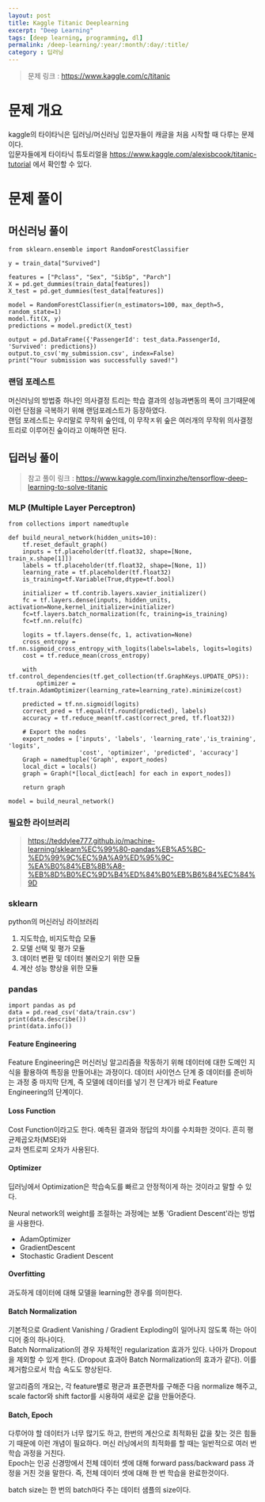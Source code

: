 ```yaml
---
layout: post
title: Kaggle Titanic Deeplearning
excerpt: "Deep Learning"
tags: [deep learning, programming, dl]
permalink: /deep-learning/:year/:month/:day/:title/
category : 딥러닝
---
```


> 문제 링크 : <https://www.kaggle.com/c/titanic>
 
# 문제 개요
kaggle의 타이타닉은 딥러닝/머신러닝 입문자들이 캐글을 처음 시작할 때 다루는 문제이다.  
입문자들에게 타이타닉 튜토리얼을 <https://www.kaggle.com/alexisbcook/titanic-tutorial> 에서 확인할 수 있다.

# 문제 풀이

## 머신러닝 풀이
```
from sklearn.ensemble import RandomForestClassifier

y = train_data["Survived"]

features = ["Pclass", "Sex", "SibSp", "Parch"]
X = pd.get_dummies(train_data[features])
X_test = pd.get_dummies(test_data[features])

model = RandomForestClassifier(n_estimators=100, max_depth=5, random_state=1)
model.fit(X, y)
predictions = model.predict(X_test)

output = pd.DataFrame({'PassengerId': test_data.PassengerId, 'Survived': predictions})
output.to_csv('my_submission.csv', index=False)
print("Your submission was successfully saved!")
```

### 랜덤 포레스트
머신러닝의 방법중 하나인 의사결정 트리는 학습 결과의 성능과변동의 폭이 크기때문에 이런 단점을 극복하기 위해 랜덤포레스트가 등장하였다.  
랜덤 포레스트는 우리말로 무작위 숲인데, 이 무작ㅈ위 숲은 여러개의 무작위 의사결정트리로 이루어진 숲이라고 이해하면 된다.


## 딥러닝 풀이
> 참고 풀이 링크 : <https://www.kaggle.com/linxinzhe/tensorflow-deep-learning-to-solve-titanic>

### MLP (Multiple Layer Perceptron)
```
from collections import namedtuple

def build_neural_network(hidden_units=10):
    tf.reset_default_graph()
    inputs = tf.placeholder(tf.float32, shape=[None, train_x.shape[1]])
    labels = tf.placeholder(tf.float32, shape=[None, 1])
    learning_rate = tf.placeholder(tf.float32)
    is_training=tf.Variable(True,dtype=tf.bool)
    
    initializer = tf.contrib.layers.xavier_initializer()
    fc = tf.layers.dense(inputs, hidden_units, activation=None,kernel_initializer=initializer)
    fc=tf.layers.batch_normalization(fc, training=is_training)
    fc=tf.nn.relu(fc)
    
    logits = tf.layers.dense(fc, 1, activation=None)
    cross_entropy = tf.nn.sigmoid_cross_entropy_with_logits(labels=labels, logits=logits)
    cost = tf.reduce_mean(cross_entropy)
    
    with tf.control_dependencies(tf.get_collection(tf.GraphKeys.UPDATE_OPS)):
        optimizer = tf.train.AdamOptimizer(learning_rate=learning_rate).minimize(cost)

    predicted = tf.nn.sigmoid(logits)
    correct_pred = tf.equal(tf.round(predicted), labels)
    accuracy = tf.reduce_mean(tf.cast(correct_pred, tf.float32))

    # Export the nodes 
    export_nodes = ['inputs', 'labels', 'learning_rate','is_training', 'logits',
                    'cost', 'optimizer', 'predicted', 'accuracy']
    Graph = namedtuple('Graph', export_nodes)
    local_dict = locals()
    graph = Graph(*[local_dict[each] for each in export_nodes])

    return graph

model = build_neural_network()
```

### 필요한 라이브러리

> <https://teddylee777.github.io/machine-learning/sklearn%EC%99%80-pandas%EB%A5%BC-%ED%99%9C%EC%9A%A9%ED%95%9C-%EA%B0%84%EB%8B%A8-%EB%8D%B0%EC%9D%B4%ED%84%B0%EB%B6%84%EC%84%9D>

### sklearn
python의 머신러닝 라이브러리  
1. 지도학습, 비지도학습 모듈  
2. 모델 선택 및 평가 모듈  
3. 데이터 변환 및 데이터 불러오기 위한 모듈 
4. 계산 성능 향상을 위한 모듈

### pandas
```
import pandas as pd
data = pd.read_csv('data/train.csv')
print(data.describe())
print(data.info())
```

#### Feature Engineering
Feature Engineering은 머신러닝 알고리즘을 작동하기 위해 데이터에 대한 도메인 지식을 활용하여 특징을 만들어내는 과정이다. 데이터 사이언스 단계 중 데이터를 준비하는 과정 중 마지막 단계, 즉 모델에 데이터를 넣기 전 단계가 바로 Feature Engineering의 단계이다.

#### Loss Function
Cost Function이라고도 한다. 예측된 결과와 정답의 차이를 수치화한 것이다. 흔히 평균제곱오차(MSE)와  
교차 엔트로피 오차가 사용된다.  

#### Optimizer
딥러닝에서 Optimization은 학습속도를 빠르고 안정적이게 하는 것이라고 말할 수 있다.  

Neural network의 weight를 조절하는 과정에는 보통 'Gradient Descent'라는 방법을 사용한다.

- AdamOptimizer
- GradientDescent
- Stochastic Gradient Descent

#### Overfitting
과도하게 데이터에 대해 모델을 learning한 경우를 의미한다.  

#### Batch Normalization
기본적으로 Gradient Vanishing / Gradient Exploding이 일어나지 않도록 하는 아이디어 중의 하나이다.  
Batch Normalization의 경우 자체적인 regularization 효과가 있다. 나아가 Dropout을 제외할 수 있게 한다. (Dropout 효과아 Batch Normalization의 효과가 같다). 이를 제거함으로서 학습 속도도 향상된다.

알고리즘의 개요는, 각 feature별로 평균과 표준편차를 구해준 다음 normalize 해주고, scale factor와 shift factor를 시용하여 새로운 값을 만들어준다.

#### Batch, Epoch
다루어야 할 데이터가 너무 많기도 하고, 한번의 계산으로 최적화된 값을 찾는 것은 힘들기 때문에 이런 개념이 필요하다. 머신 러닝에서의 최적화를 할 때는 일반적으로 여러 번 학습 과정을 거친다.  
Epoch는 인공 신경망에서 전체 데이터 셋에 대해 forward pass/backward pass 과정을 거친 것을 말한다. 즉, 전체 데이터 셋에 대해 한 번 학습을 완료한것이다.  

batch size는 한 번의 batch마다 주는 데이터 샘플의 size이다. 
